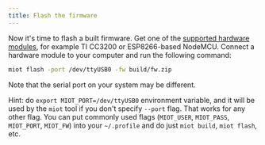 ```yaml
---
title: Flash the firmware
---
```


Now it's time to flash a built firmware.
Get one of the
[supported hardware modules](#/overview/hardware.md/),
for example TI CC3200 or ESP8266-based NodeMCU.
Connect a hardware module to your computer and run the following command:

```bash
miot flash -port /dev/ttyUSB0 -fw build/fw.zip
```

Note that the serial port on your system may be different.

Hint: do `export MIOT_PORT=/dev/ttyUSB0` environment variable, and it will
be used by the `miot` tool if you don't specify `--port` flag. That works
for any other flag. You can put commonly used flags (`MIOT_USER`, `MIOT_PASS`,
`MIOT_PORT`, `MIOT_FW`) into your `~/.profile` and do just `miot build`,
`miot flash`, etc.
